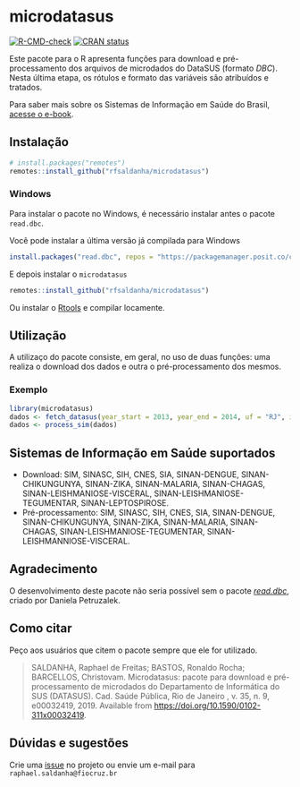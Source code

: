 # microdatasus

<!-- badges: start -->
[![R-CMD-check](https://github.com/rfsaldanha/microdatasus/actions/workflows/R-CMD-check.yaml/badge.svg)](https://github.com/rfsaldanha/microdatasus/actions/workflows/R-CMD-check.yaml)
[![CRAN status](https://www.r-pkg.org/badges/version/microdatasus)](https://CRAN.R-project.org/package=microdatasus)
<!-- badges: end -->

Este pacote para o R apresenta funções para download e pré-processamento dos arquivos de microdados do DataSUS (formato *DBC*). Nesta última etapa, os rótulos e formato das variáveis são atribuídos e tratados.

Para saber mais sobre os Sistemas de Informação em Saúde do Brasil, [acesse o e-book](https://rfsaldanha.github.io/sis/).

## Instalação

```r
# install.packages("remotes")
remotes::install_github("rfsaldanha/microdatasus")
```
### Windows

Para instalar o pacote no Windows, é necessário instalar antes o pacote `read.dbc`. 

Você pode instalar a última versão já compilada para Windows

```r
install.packages("read.dbc", repos = "https://packagemanager.posit.co/cran/2024-07-05")
```

E depois instalar o `microdatasus`

```r
remotes::install_github("rfsaldanha/microdatasus")
```


Ou instalar o [Rtools](https://cran.r-project.org/bin/windows/Rtools/) e compilar locamente.

## Utilização

A utilizaço do pacote consiste, em geral, no uso de duas funções: uma realiza o download dos dados e outra o pré-processamento dos mesmos.

### Exemplo

```r
library(microdatasus)
dados <- fetch_datasus(year_start = 2013, year_end = 2014, uf = "RJ", information_system = "SIM-DO")
dados <- process_sim(dados)
```

## Sistemas de Informação em Saúde suportados

* Download: SIM, SINASC, SIH, CNES, SIA, SINAN-DENGUE, SINAN-CHIKUNGUNYA, SINAN-ZIKA, SINAN-MALARIA, SINAN-CHAGAS, SINAN-LEISHMANIOSE-VISCERAL, SINAN-LEISHMANIOSE-TEGUMENTAR, SINAN-LEPTOSPIROSE.
* Pré-processamento: SIM, SINASC, SIH, CNES, SIA, SINAN-DENGUE, SINAN-CHIKUNGUNYA, SINAN-ZIKA, SINAN-MALARIA, SINAN-CHAGAS, SINAN-LEISHMANIOSE-TEGUMENTAR, SINAN-LEISHMANNIOSE-VISCERAL.

## Agradecimento

O desenvolvimento deste pacote não seria possível sem o pacote [*read.dbc*](https://cran.r-project.org/web/packages/read.dbc/index.html), criado por Daniela Petruzalek.

## Como citar

Peço aos usuários que citem o pacote sempre que ele for utilizado.

> SALDANHA, Raphael de Freitas; BASTOS, Ronaldo Rocha; BARCELLOS, Christovam. Microdatasus: pacote para download e pré-processamento de microdados do Departamento de Informática do SUS (DATASUS). Cad. Saúde Pública,  Rio de Janeiro ,  v. 35, n. 9,  e00032419,    2019.  Available from <https://doi.org/10.1590/0102-311x00032419>.


## Dúvidas e sugestões

Crie uma [issue](https://github.com/rfsaldanha/microdatasus/issues) no projeto ou envie um e-mail para `raphael.saldanha@fiocruz.br`
